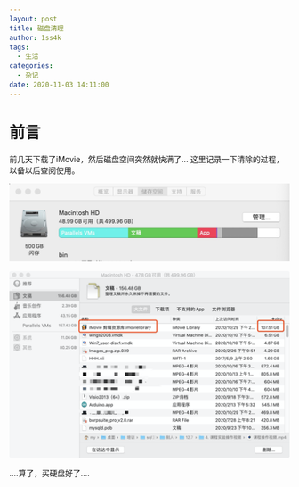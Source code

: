 ```yaml
---
layout: post
title: 磁盘清理
author: 1ss4k
tags:
  - 生活
categories:
  - 杂记
date: 2020-11-03 14:11:00
---
```

# 前言

前几天下载了iMovie，然后磁盘空间突然就快满了... 这里记录一下清除的过程，以备以后查阅使用。


![upload successful](/images/pasted-2.png)



![upload successful](/images/pasted-3.png)

....算了，买硬盘好了....
